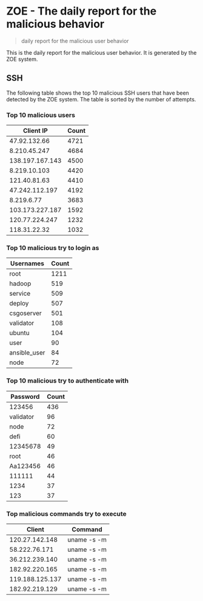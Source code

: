 # ZOE - The daily report for the malicious behavior

> daily report for the malicious user behavior

This is the daily report for the malicious user behavior. It is generated by the ZOE system.

## SSH

The following table shows the top 10 malicious SSH users that have been detected by the ZOE
system. The table is sorted by the number of attempts.

### Top 10 malicious users

| Client IP | Count    |
|-----------|----------|
| 47.92.132.66 | 4721 |
| 8.210.45.247 | 4684 |
| 138.197.167.143 | 4500 |
| 8.219.10.103 | 4420 |
| 121.40.81.63 | 4410 |
| 47.242.112.197 | 4192 |
| 8.219.6.77 | 3683 |
| 103.173.227.187 | 1592 |
| 120.77.224.247 | 1232 |
| 118.31.22.32 | 1032 |

### Top 10 malicious try to login as

| Usernames | Count    |
|-----------|----------|
| root | 1211 |
| hadoop | 519 |
| service | 509 |
| deploy | 507 |
| csgoserver | 501 |
| validator | 108 |
| ubuntu | 104 |
| user | 90 |
| ansible_user | 84 |
| node | 72 |

### Top 10 malicious try to authenticate with

| Password | Count    |
|-----------|----------|
| 123456 | 436 |
| validator | 96 |
| node | 72 |
| defi | 60 |
| 12345678 | 49 |
| root | 46 |
| Aa123456 | 46 |
| 111111 | 44 |
| 1234 | 37 |
| 123 | 37 |

### Top malicious commands try to execute

| Client | Command |
|--------|---------|
| 120.27.142.148 | uname -s -m |
| 58.222.76.171 | uname -s -m |
| 36.212.239.140 | uname -s -m |
| 182.92.220.165 | uname -s -m |
| 119.188.125.137 | uname -s -m |
| 182.92.219.129 | uname -s -m |
